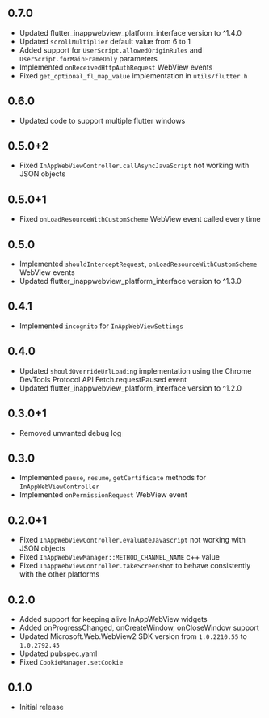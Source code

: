 ## 0.7.0

- Updated flutter_inappwebview_platform_interface version to ^1.4.0
- Updated `scrollMultiplier` default value from 6 to 1
- Added support for `UserScript.allowedOriginRules` and `UserScript.forMainFrameOnly` parameters
- Implemented `onReceivedHttpAuthRequest` WebView events
- Fixed `get_optional_fl_map_value` implementation in `utils/flutter.h`

## 0.6.0

- Updated code to support multiple flutter windows

## 0.5.0+2

- Fixed `InAppWebViewController.callAsyncJavaScript` not working with JSON objects

## 0.5.0+1

- Fixed `onLoadResourceWithCustomScheme` WebView event called every time

## 0.5.0

- Implemented `shouldInterceptRequest`, `onLoadResourceWithCustomScheme` WebView events
- Updated flutter_inappwebview_platform_interface version to ^1.3.0

## 0.4.1

- Implemented `incognito` for `InAppWebViewSettings`

## 0.4.0

- Updated `shouldOverrideUrlLoading` implementation using the Chrome DevTools Protocol API Fetch.requestPaused event
- Updated flutter_inappwebview_platform_interface version to ^1.2.0

## 0.3.0+1

- Removed unwanted debug log

## 0.3.0

- Implemented `pause`, `resume`, `getCertificate` methods for `InAppWebViewController`
- Implemented `onPermissionRequest` WebView event

## 0.2.0+1

- Fixed `InAppWebViewController.evaluateJavascript` not working with JSON objects
- Fixed `InAppWebViewManager::METHOD_CHANNEL_NAME` c++ value
- Fixed `InAppWebViewController.takeScreenshot` to behave consistently with the other platforms

## 0.2.0

- Added support for keeping alive InAppWebView widgets
- Added onProgressChanged, onCreateWindow, onCloseWindow support
- Updated Microsoft.Web.WebView2 SDK version from `1.0.2210.55` to `1.0.2792.45`
- Updated pubspec.yaml
- Fixed `CookieManager.setCookie`

## 0.1.0

- Initial release

